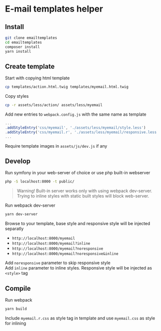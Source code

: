# E-mail templates helper

## Install

```bash
git clone emailtemplates
cd emailtemplates
composer install
yarn install
```

## Create template

Start with copying html template

```bash
cp templates/action.html.twig templates/myemail.html.twig
```

Copy styles

```bash
cp -r assets/less/action/ assets/less/myemail
```

Add new entries to `webpack.config.js` with the same name as template

```js
...
.addStyleEntry('css/myemail', './assets/less/myemail/style.less')
.addStyleEntry('css/myemail.r', './assets/less/myemail/responsive.less')
...
```

Require template images in `assets/js/dev.js` if any

## Develop

Run symfony in your web-server of choice or use php built-in webserver

```bash
php -S localhost:8000 -t public/
```

> Warning! Built-in server works only with using webpack dev-server. Trying to inline styles with static built styles will block web-server.
  
 
Run webpack dev-server

```bash
yarn dev-server
```

Browse to your template, base style and responsive style will be injected separatly

- `http://localhost:8000/myemail`
- `http://localhost:8000/myemail?inline`
- `http://localhost:8000/myemail?noresponsive`
- `http://localhost:8000/myemail?noresponsive&inline`

Add `noresponsive` parameter to skip responsive style  
Add `inline` parameter to inline styles. Responsive style will be injected as `<style>` tag  
 
## Compile
Run webpack

```bash
yarn build
```

Include `myemail.r.css` as style tag in template and use `myemail.css` as style for inlining 
